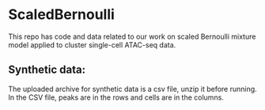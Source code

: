 # ScaledBernoulli
This repo has code and data related to our work on scaled Bernoulli mixture model applied to cluster single-cell ATAC-seq data. 

## Synthetic data: 
The uploaded archive for synthetic data is a csv file, unzip it before running. In the CSV file, peaks are in the rows and cells are in the columns.   

